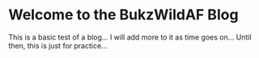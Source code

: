 # Welcome to the BukzWildAF Blog

This is a basic test of a blog... I will add more to it as time goes on... Until then, this is just for practice...
